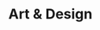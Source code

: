 ---
templateKey: art-design
id: e106e3fd-f048-437c-b1f8-d887b694fac3
title: 'Art & Design'
items:
  - title: Fast Future i
    id: cf9f8e9f-6eaa-11ea-99c5-002590d1d1b0
    thumbnail: https://res.cloudinary.com/dunew51zn/image/upload/v1617058733/art_design/dm_ff_01_T-1_ooka7s.jpg
    image: https://res.cloudinary.com/dunew51zn/image/upload/v1617058733/art_design/dm_ff_01-1_ryknwf.jpg
    body: |-
      CD Packaging for ***Fast Future*** by **Donny McCaslin**

      GREENLEAF MUSIC, 2015

      Ink on Terraskin; Digital Finishing
  - title: Fast Future ii
    id: cf9f908e-6eaa-11ea-99c5-002590d1d1b0
    thumbnail: https://res.cloudinary.com/dunew51zn/image/upload/v1617058733/art_design/dm_ff_02_T-1_ltlnvg.jpg
    image: https://res.cloudinary.com/dunew51zn/image/upload/v1617058733/art_design/dm_ff_02-1_swtizc.jpg
    body: |-
      CD Packaging for ***Fast Future*** by **Donny McCaslin**

      GREENLEAF MUSIC, 2015

      Ink on Terraskin; Digital Finishing
  - title: Fast Future iii
    id: cf9f9279-6eaa-11ea-99c5-002590d1d1b0
    thumbnail: https://res.cloudinary.com/dunew51zn/image/upload/v1617058733/art_design/dm_ff_03_T_upgwga.jpg
    image: https://res.cloudinary.com/dunew51zn/image/upload/v1617058733/art_design/dm_ff_03_bxkkox.jpg
    body: |-
      CD Packaging for ***Fast Future*** by **Donny McCaslin**

      GREENLEAF MUSIC, 2015

      Ink on Terraskin; Digital Finishing
  - title: Fast Future iv
    id: cf9f94b5-6eaa-11ea-99c5-002590d1d1b0
    thumbnail: https://res.cloudinary.com/dunew51zn/image/upload/v1617058733/art_design/dm_ff_04_T_ojhdtq.jpg
    image: https://res.cloudinary.com/dunew51zn/image/upload/v1617058733/art_design/dm_ff_04_tiw18q.jpg
    body: |-
      CD Packaging for ***Fast Future*** by **Donny McCaslin**

      GREENLEAF MUSIC, 2015

      Ink on Terraskin; Digital Finishing
  - title: Fast Future vi
    id: cf9f96a7-6eaa-11ea-99c5-002590d1d1b0
    thumbnail: https://res.cloudinary.com/dunew51zn/image/upload/v1617058733/art_design/dm_ff_05_T_hdwwvz.jpg
    image: https://res.cloudinary.com/dunew51zn/image/upload/v1617058733/art_design/dm_ff_05_y4dvtc.jpg
    body: |-
      CD Packaging for ***Fast Future*** by **Donny McCaslin**

      GREENLEAF MUSIC, 2015

      Ink on Terraskin; Digital Finishing
  - title: Fast Future v
    id: cf9f98da-6eaa-11ea-99c5-002590d1d1b0
    thumbnail: https://res.cloudinary.com/dunew51zn/image/upload/v1617058733/art_design/dm_ff_06_T_yyeri7.jpg
    image: https://res.cloudinary.com/dunew51zn/image/upload/v1617058733/art_design/dm_ff_06_ffqbh5.jpg
    body: |-
      CD Packaging for ***Fast Future*** by **Donny McCaslin**

      GREENLEAF MUSIC, 2015

      Ink on Terraskin; Digital Finishing
  - title: een
    id: cf9f8c96-6eaa-11ea-99c5-002590d1d1b0
    thumbnail: https://res.cloudinary.com/dunew51zn/image/upload/v1617058733/art_design/weyou_een_t_repgr8.jpg
    image: https://res.cloudinary.com/dunew51zn/image/upload/v1617058733/art_design/weyou_een_jqqbbu.jpg
    body: |-
      CD packaging for ***een*** by **weyou**

      weyou MUSIC, 2013

      ink on Reich Savoy (Brooklyn)
  - title: Pistols at Dawn
    id: cf9f80fd-6eaa-11ea-99c5-002590d1d1b0
    thumbnail: https://res.cloudinary.com/dunew51zn/image/upload/v1617058733/art_design/PV-STOW_front_vfinal_T_by3m2w.jpg
    image: https://res.cloudinary.com/dunew51zn/image/upload/v1617058733/art_design/PV-STOW_front_vfinal_vdfbli.jpg
    body: |-
      CD packaging for ***Sheer Tyranny of Will*** by **Peripheral Vision**

      PERIPHERAL VISION MUSIC, 2014

      ink on Terraskin
  - title: Crime Scene
    id: cf9f7e97-6eaa-11ea-99c5-002590d1d1b0
    thumbnail: https://res.cloudinary.com/dunew51zn/image/upload/v1617058733/art_design/PV_STOW_back_vfinal_T_qov7ks.jpg
    image: https://res.cloudinary.com/dunew51zn/image/upload/v1617058733/art_design/PV_STOW_back_vfinal_hurwtr.jpg
    body: |-
      CD packaging for ***Sheer Tyranny of Will*** by **Peripheral Vision**

      PERIPHERAL VISION MUSIC, 2014

      ink on Terraskin
  - title: Standoff
    id: cf9f7f3e-6eaa-11ea-99c5-002590d1d1b0
    thumbnail: https://res.cloudinary.com/dunew51zn/image/upload/v1617058733/art_design/PV_STOW_inside_vfinal_T_gmhsxt.jpg
    image: https://res.cloudinary.com/dunew51zn/image/upload/v1617058733/art_design/PV_STOW_inside_vfinal_h5ayz1.jpg
    body: |-
      CD packaging for ***Sheer Tyranny of Will*** by **Peripheral Vision**

      PERIPHERAL VISION MUSIC, 2014

      ink on Terraskin
  - title: 'Bushwick: Labyrinth'
    id: cf9f66ce-6eaa-11ea-99c5-002590d1d1b0
    thumbnail: https://res.cloudinary.com/dunew51zn/image/upload/v1617058733/art_design/db_GE_labyrinth_T_rtkdah.jpg
    image: https://res.cloudinary.com/dunew51zn/image/upload/v1617058733/art_design/db_GE_labyrinth_npykgt.jpg
    body: |-
      CD Packaging for ***Graylen Epicenter*** by **David Binney**

      MYTHOLOGY RECORDS, 2011

      Ink on Reich Savoy (Brooklyn)
  - title: 'Bushwick: Blastoff'
    id: cf9f6434-6eaa-11ea-99c5-002590d1d1b0
    thumbnail: https://res.cloudinary.com/dunew51zn/image/upload/v1617058733/art_design/db_GE_blastoff_T_oz8u7y.jpg
    image: https://res.cloudinary.com/dunew51zn/image/upload/v1617058733/art_design/db_GE_blastoff_vgdja1.jpg
    body: |-
      CD Packaging for ***Graylen Epicenter*** by **David Binney**

      MYTHOLOGY RECORDS, 2011

      Ink on Reich Savoy (Brooklyn)
  - title: 'Bushwick: Wack-A-Mole'
    id: cf9f64cb-6eaa-11ea-99c5-002590d1d1b0
    thumbnail: https://res.cloudinary.com/dunew51zn/image/upload/v1617058733/art_design/db_GE_hammer_T_r7xgqd.jpg
    image: https://res.cloudinary.com/dunew51zn/image/upload/v1617058733/art_design/db_GE_hammer_qkoz8o.jpg
    body: |-
      CD Packaging for ***Graylen Epicenter*** by **David Binney**

      MYTHOLOGY RECORDS, 2011

      Ink on Reich Savoy (Brooklyn)
  - title: 'Bushwick: Lovers'
    id: cf9f6762-6eaa-11ea-99c5-002590d1d1b0
    thumbnail: https://res.cloudinary.com/dunew51zn/image/upload/v1617058733/art_design/db_GE_lovers_T_yblpon.jpg
    image: https://res.cloudinary.com/dunew51zn/image/upload/v1617058733/art_design/db_GE_lovers_xbjwos.jpg
    body: |-
      CD Packaging for ***Graylen Epicenter*** by **David Binney**

      MYTHOLOGY RECORDS, 2011

      Ink on Reich Savoy (Brooklyn)
  - title: Another Time i
    id: cf9f5f9d-6eaa-11ea-99c5-002590d1d1b0
    thumbnail: https://res.cloudinary.com/dunew51zn/image/upload/v1617058733/art_design/anothertime_sleeve1_T_ul7kmk.jpg
    image: https://res.cloudinary.com/dunew51zn/image/upload/v1617058733/art_design/anothertime_sleeve1_kyh56s.jpg
    body: |-
      CD Packaging for ***Another Time*** by **Nate Wood**

      NATEWOODMUSIC.NET, 2014

      Ink on Reich Savoy (Brooklyn)
  - title: Another Time ii
    id: cf9f5bd4-6eaa-11ea-99c5-002590d1d1b0
    thumbnail: https://res.cloudinary.com/dunew51zn/image/upload/v1617058733/art_design/anothertime_inside_T_vfp0vk.jpg
    image: https://res.cloudinary.com/dunew51zn/image/upload/v1617058733/art_design/anothertime_inside_rbzr0i.jpg
    body: |-
      CD Packaging for ***Another Time*** by **Nate Wood**

      NATEWOODMUSIC.NET, 2014

      Ink on Reich Savoy (Brooklyn)
  - title: Axis of Hope
    id: cf9f6e2d-6eaa-11ea-99c5-002590d1d1b0
    thumbnail: https://res.cloudinary.com/dunew51zn/image/upload/v1617058733/art_design/JE_BYWD_front_final_T_ceih3x.jpg
    image: https://res.cloudinary.com/dunew51zn/image/upload/v1617058733/art_design/JE_BYWD_front_final_ryvr0c.jpg
    body: |-
      CD packaging for ***Sabotage and Celebration*** by **John Escreet**

      WHIRLWIND RECORDINGS, 2013

      ink on Terraskin
  - title: Beyond Your Wildest Dreams
    id: cf9f6da1-6eaa-11ea-99c5-002590d1d1b0
    thumbnail: https://res.cloudinary.com/dunew51zn/image/upload/v1617058733/art_design/JE_BYWD_c_v02b_T_bmcck8.jpg
    image: https://res.cloudinary.com/dunew51zn/image/upload/v1617058733/art_design/JE_BYWD_c_v02b_udmq78.jpg
    body: |-
      CD packaging for ***Sabotage and Celebration*** by **John Escreet**

      WHIRLWIND RECORDINGS, 2013

      ink on Terraskin
  - title: 'Casting For Gravity: Dice/Birds'
    id: cf9f67f3-6eaa-11ea-99c5-002590d1d1b0
    thumbnail: https://res.cloudinary.com/dunew51zn/image/upload/v1617058733/art_design/dm_cfg_birds_T_owqfb2.jpg
    image: https://res.cloudinary.com/dunew51zn/image/upload/v1617058733/art_design/dm_cfg_birds_r3qh7w.jpg
    body: |-
      CD Packaging for ***Casting For Gravity*** by **Donny McCaslin**

      GREENLEAF MUSIC, 2012

      Ink on Reich Savoy (Brooklyn)
  - title: 'Casting For Gravity: Funeral/Parade'
    id: cf9f69ee-6eaa-11ea-99c5-002590d1d1b0
    thumbnail: https://res.cloudinary.com/dunew51zn/image/upload/v1617058733/art_design/dm_cfg_UMBRELLA_T_xtrehf.jpg
    image: https://res.cloudinary.com/dunew51zn/image/upload/v1617058733/art_design/dm_cfg_UMBRELLA_jgdokz.jpg
    body: |-
      CD Packaging for ***Casting For Gravity*** by **Donny McCaslin**

      GREENLEAF MUSIC, 2012

      Ink on Reich Savoy (Brooklyn)
  - title: The Age We Live In
    id: cf9f6fe9-6eaa-11ea-99c5-002590d1d1b0
    thumbnail: https://res.cloudinary.com/dunew51zn/image/upload/v1617058733/art_design/JE_TAWLI_final_T_q1sjdy.jpg
    image: https://res.cloudinary.com/dunew51zn/image/upload/v1617058733/art_design/JE_TAWLI_final_rjb0ws.jpg
    body: |-
      CD packaging for ***The Age We Live In*** by **John Escreet**

      MYTHOLOGY RECORDINGS, 2011

      ink on Terraskin
  - title: Musth
    id: cf9fa703-6eaa-11ea-99c5-002590d1d1b0
    thumbnail: https://res.cloudinary.com/dunew51zn/image/upload/v1617058733/art_design/mag-musth_T_oyzcwf.jpg
    image: https://res.cloudinary.com/dunew51zn/image/upload/v1617058733/art_design/mag-musth_ptza99.jpg
    body: |-
      T-Shirt design for **Magnolius**

      MAGNOLIUS MUSIC, 2007

      ink on vellum
  - title: Big Ideas
    id: cf9fa47b-6eaa-11ea-99c5-002590d1d1b0
    thumbnail: https://res.cloudinary.com/dunew51zn/image/upload/v1617058733/art_design/idea_girl_T_dsfiqp.jpg
    image: https://res.cloudinary.com/dunew51zn/image/upload/v1617058733/art_design/idea_girl_lguyre.jpg
    body: |-
      Charity Art for Haiti Earthquake Relief

      PPF HOUSE, 2010

      ink on Gmundt
  - title: Flower Duet
    id: cf9f6303-6eaa-11ea-99c5-002590d1d1b0
    thumbnail: https://res.cloudinary.com/dunew51zn/image/upload/v1617058733/art_design/flower_DUET_t_cuu3xq.jpg
    image: https://res.cloudinary.com/dunew51zn/image/upload/v1617058733/art_design/flower_DUET_ubgzwd.jpg
    body: |-
      Private Commission

      2012

      Ink on Terraskin
  - title: GIANTS 1
    id: cf9f60e9-6eaa-11ea-99c5-002590d1d1b0
    thumbnail: https://res.cloudinary.com/dunew51zn/image/upload/v1617058733/art_design/GIANTS01_t_gcpqru.jpg
    image: https://res.cloudinary.com/dunew51zn/image/upload/v1617058733/art_design/GIANTS01_kbe6sb.jpg
    body: |-
      Concept art for upcoming Childrens' Book

      PPF HOUSE, 2014

      Ink on Terraskin; Digital Finishing
  - title: GIANTS 2
    id: cf9f6a84-6eaa-11ea-99c5-002590d1d1b0
    thumbnail: https://res.cloudinary.com/dunew51zn/image/upload/v1617058733/art_design/GIANTS02_t_sa27cs.jpg
    image: https://res.cloudinary.com/dunew51zn/image/upload/v1617058733/art_design/GIANTS02_oyok0h.jpg
    body: |-
      Concept art for upcoming Childrens' Book

      PPF HOUSE, 2014

      Ink on Terraskin; Digital Finishing
  - title: When Henry Whistled
    id: cf9f6d13-6eaa-11ea-99c5-002590d1d1b0
    thumbnail: https://res.cloudinary.com/dunew51zn/image/upload/v1617058733/art_design/henry_01_T_yvouou.jpg
    image: https://res.cloudinary.com/dunew51zn/image/upload/v1617058733/art_design/henry_01_quhkrg.jpg
    body: |-
      concept art for childrens' book, ***When Henry Whistled***

      PPF HOUSE, 2013

      Ink on Reich Savoy (Brooklyn)
  - title: McNaughton
    id: cf9f707a-6eaa-11ea-99c5-002590d1d1b0
    thumbnail: https://res.cloudinary.com/dunew51zn/image/upload/v1617058733/art_design/mcnaughton_final_T_a9idgg.jpg
    image: https://res.cloudinary.com/dunew51zn/image/upload/v1617058733/art_design/mcnaughton-final_m6autd.jpg
    body: |-
      private commission, 2008

      ink on Gmundt Cold Press
  - title: Pseudoscience
    id: cf9f7106-6eaa-11ea-99c5-002590d1d1b0
    thumbnail: https://res.cloudinary.com/dunew51zn/image/upload/v1617058733/art_design/pseudo_ART_T_vlqhb2.jpg
    image: https://res.cloudinary.com/dunew51zn/image/upload/v1617058733/art_design/pseudo_ART_pbawgn.jpg
    body: |-
      private commission, 2011

      ink on Terraskin; digital finishing
  - title: Audience Participation
    id: cf9fa979-6eaa-11ea-99c5-002590d1d1b0
    thumbnail: https://res.cloudinary.com/dunew51zn/image/upload/v1617058733/art_design/ra_audience_T_khj02h.jpg
    image: https://res.cloudinary.com/dunew51zn/image/upload/v1617058733/art_design/ra_audience_nbf7u3.jpg
    body: |-
      Tote Bag Design

      REEL ASIAN INTERNATIONAL FILM FESTIVAL, 2010

      silkscreen on canvas
  - title: Oracle
    id: cf9f81b0-6eaa-11ea-99c5-002590d1d1b0
    thumbnail: https://res.cloudinary.com/dunew51zn/image/upload/v1617058733/art_design/SFN_oracle_T_ewcqz5.jpg
    image: https://res.cloudinary.com/dunew51zn/image/upload/v1617058733/art_design/SFN_oracle_rdtto3.jpg
    body: |-
      from series ***Scenes From Nature***

      2008

      ink on Gmundt Cold Press
  - title: Stampede
    id: cf9f83a8-6eaa-11ea-99c5-002590d1d1b0
    thumbnail: https://res.cloudinary.com/dunew51zn/image/upload/v1617058733/art_design/SFN_stampede_T_cppj90.jpg
    image: https://res.cloudinary.com/dunew51zn/image/upload/v1617058733/art_design/SFN_stampede_lha2ze.jpg
    body: |-
      from series ***Scenes From Nature***

      2008

      ink on Gmundt Cold Press
  - title: Strange Place for Snow
    id: cf9f8454-6eaa-11ea-99c5-002590d1d1b0
    thumbnail: https://res.cloudinary.com/dunew51zn/image/upload/v1617058733/art_design/SFN_strange_place_for_snow_T_mugckx.jpg
    image: https://res.cloudinary.com/dunew51zn/image/upload/v1617058733/art_design/SFN_strange-place-for-snow_yqnll0.jpg
    body: |-
      from series ***Scenes From Nature***

      2008

      ink on Gmundt Cold Press
  - title: Triology
    id: cf9f863e-6eaa-11ea-99c5-002590d1d1b0
    thumbnail: https://res.cloudinary.com/dunew51zn/image/upload/v1617058733/art_design/sfn_trio_T_xmq0je.jpg
    image: https://res.cloudinary.com/dunew51zn/image/upload/v1617058733/art_design/sfn_trio_fs6fae.jpg
    body: |-
      from series ***Scenes From Nature***

      2010

      ink on Gmundt Cold Press
  - title: Target Practice
    id: cf9fa367-6eaa-11ea-99c5-002590d1d1b0
    thumbnail: https://res.cloudinary.com/dunew51zn/image/upload/v1617058733/art_design/hatman_target_T_uszr8s.jpg
    image: https://res.cloudinary.com/dunew51zn/image/upload/v1617058733/art_design/hatman_target_i4yddm.jpg
    body: |-
      from series ***Scenes From Nature***

      2008

      ink on Gmundt Cold Press
  - title: Victory
    id: cf9f86cc-6eaa-11ea-99c5-002590d1d1b0
    thumbnail: https://res.cloudinary.com/dunew51zn/image/upload/v1617058733/art_design/SFN_victory_T_uos7dk.jpg
    image: https://res.cloudinary.com/dunew51zn/image/upload/v1617058733/art_design/SFN_victory_pbvsih.jpg
    body: |-
      from series ***Scenes From Nature***

      2008

      ink on Gmundt Cold Press
  - title: Helium
    id: cf9f6b13-6eaa-11ea-99c5-002590d1d1b0
    thumbnail: https://res.cloudinary.com/dunew51zn/image/upload/v1617058733/art_design/helium_v02_T_mocel8.jpg
    image: https://res.cloudinary.com/dunew51zn/image/upload/v1617058733/art_design/helium_v02_cxvnyw.jpg
    body: |-
      from series ***Scenes From Nature***

      2009

      ink on Gmundt Cold Press; digital finishing
  - title: Gorgon i
    id: cf9f887f-6eaa-11ea-99c5-002590d1d1b0
    thumbnail: https://res.cloudinary.com/dunew51zn/image/upload/v1617058733/art_design/squiggles_01_T_xuzfff.jpg
    image: https://res.cloudinary.com/dunew51zn/image/upload/v1617058733/art_design/squiggles_01_phtuu9.jpg
    body: |-
      from series ***Scenes From Nature***

      2013

      ink on terraskin
  - title: Gorgon ii
    id: cf9f8907-6eaa-11ea-99c5-002590d1d1b0
    thumbnail: https://res.cloudinary.com/dunew51zn/image/upload/v1617058733/art_design/squiggles_02_T_bj9j0j.jpg
    image: https://res.cloudinary.com/dunew51zn/image/upload/v1617058733/art_design/squiggles_02_owgany.jpg
    body: |-
      from series ***Scenes From Nature***

      2013

      ink on terraskin
  - title: Boblo
    id: cf9f639a-6eaa-11ea-99c5-002590d1d1b0
    thumbnail: https://res.cloudinary.com/dunew51zn/image/upload/v1617058733/art_design/boblo_poster_T_gxf9wy.jpg
    image: https://res.cloudinary.com/dunew51zn/image/upload/v1617058733/art_design/boblo_poster_hmnory.jpg
    body: |-
      Poster design for ***Boblo Island*** by **Erin Brandenburg**

      TORONTO THEATRE CENTRE, 2012

      Ink on Terraskin; Prada Cotton; Holiday & Brown patterns; digital finishing
  - title: Your Victory is My Victory ii
    id: cf9fa8a8-6eaa-11ea-99c5-002590d1d1b0
    thumbnail: https://res.cloudinary.com/dunew51zn/image/upload/v1617058733/art_design/PH_victory_v03_T_bmfoph.jpg
    image: https://res.cloudinary.com/dunew51zn/image/upload/v1617058733/art_design/PH_victory_v03_uairp1.jpg
    body: |-
      CD packaging for ***Your Victory is My Victory*** by **Pax Humana**

      PAX HUMANA, 2010

      graphite on graph paper
  - title: Your Victory is My Victory i
    id: cf9fa7d3-6eaa-11ea-99c5-002590d1d1b0
    thumbnail: https://res.cloudinary.com/dunew51zn/image/upload/v1617058733/art_design/PH_victory_v02_T-1_puduie.jpg
    image: https://res.cloudinary.com/dunew51zn/image/upload/v1617058733/art_design/PH_victory_v02-1_o3bcrp.jpg
    body: |-
      CD packaging for ***Your Victory is My Victory*** by **Pax Humana**

      PAX HUMANA, 2010

      graphite on graph paper
  - title: Bell and Whistle
    id: cf9f8ae6-6eaa-11ea-99c5-002590d1d1b0
    thumbnail: https://res.cloudinary.com/dunew51zn/image/upload/v1617058733/art_design/sunparlour-bellandwhistle_clean_t_pf0ohn.jpg
    image: https://res.cloudinary.com/dunew51zn/image/upload/v1617058733/art_design/sunparlour-bellandwhistle_clean_w59nvk.jpg
    body: |-
      promotional art for **Sunparlour Players**

      Sunparlour Music, 2014

      digital drawing
  - title: Summer ii
    id: cf9fa62f-6eaa-11ea-99c5-002590d1d1b0
    thumbnail: https://res.cloudinary.com/dunew51zn/image/upload/v1617058733/art_design/leo37_summerinside_T_bbmpab.jpg
    image: https://res.cloudinary.com/dunew51zn/image/upload/v1617058733/art_design/leo37_summerinside_il4ajv.jpg
    body: |-
      CD Packaging for ***Summer*** by **LEO37**

      PPF HOUSE, 2015

      ink on Fabriano; digital finishing
  - title: Summer i
    id: cf9fa556-6eaa-11ea-99c5-002590d1d1b0
    thumbnail: https://res.cloudinary.com/dunew51zn/image/upload/v1617058733/art_design/leo37_summerfront_T_al8ngd.jpg
    image: https://res.cloudinary.com/dunew51zn/image/upload/v1617058733/art_design/leo37_summerfront_kugyak.jpg
    body: |-
      CD Packaging for ***Summer*** by **LEO37**

      PPF HOUSE, 2015

      ink on Fabriano; digital finishing
  - title: Destrjoy!
    id: cf9f9c1e-6eaa-11ea-99c5-002590d1d1b0
    thumbnail: https://res.cloudinary.com/dunew51zn/image/upload/v1617058733/art_design/destrjoy2_T_bvm1og.jpg
    image: https://res.cloudinary.com/dunew51zn/image/upload/v1617058733/art_design/destrjoy2_obt4p1.jpg
    body: |-
      tour poster for **LEO37** & **Magnolius**

      PPF HOUSE, 2015

      ink on Terraskin; digital finishing
  - title: Chinatown Cops
    id: cf9f604e-6eaa-11ea-99c5-002590d1d1b0
    thumbnail: https://res.cloudinary.com/dunew51zn/image/upload/v1617058733/art_design/chinatowncops_original_T_ai8fig.jpg
    image: https://res.cloudinary.com/dunew51zn/image/upload/v1617058733/art_design/chinatowncops_original_zborix.jpg
    body: |-
      Development art for ***Chinatown*** Cops

      PORTFOLIO ENTERTAINMENT/TELETOON, 2008

      Ink on Gmundt Cold Press
---